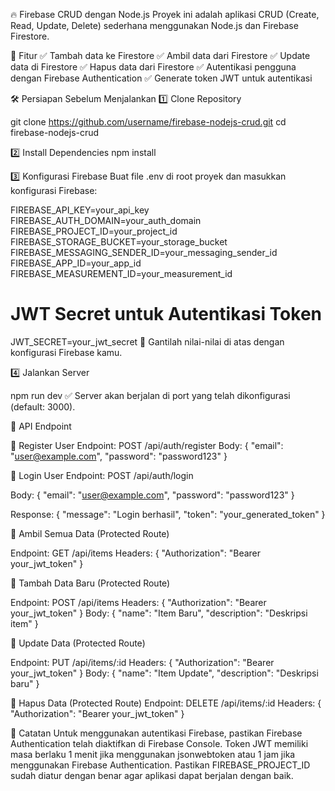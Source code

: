 🔥 Firebase CRUD dengan Node.js
Proyek ini adalah aplikasi CRUD (Create, Read, Update, Delete) sederhana menggunakan Node.js dan Firebase Firestore.

🚀 Fitur
✅ Tambah data ke Firestore
✅ Ambil data dari Firestore
✅ Update data di Firestore
✅ Hapus data dari Firestore
✅ Autentikasi pengguna dengan Firebase Authentication
✅ Generate token JWT untuk autentikasi

🛠 Persiapan Sebelum Menjalankan
1️⃣ Clone Repository

git clone https://github.com/username/firebase-nodejs-crud.git
cd firebase-nodejs-crud

2️⃣ Install Dependencies
npm install

3️⃣ Konfigurasi Firebase
Buat file .env di root proyek dan masukkan konfigurasi Firebase:

FIREBASE_API_KEY=your_api_key
FIREBASE_AUTH_DOMAIN=your_auth_domain
FIREBASE_PROJECT_ID=your_project_id
FIREBASE_STORAGE_BUCKET=your_storage_bucket
FIREBASE_MESSAGING_SENDER_ID=your_messaging_sender_id
FIREBASE_APP_ID=your_app_id
FIREBASE_MEASUREMENT_ID=your_measurement_id

# JWT Secret untuk Autentikasi Token
JWT_SECRET=your_jwt_secret
🔹 Gantilah nilai-nilai di atas dengan konfigurasi Firebase kamu.

4️⃣ Jalankan Server

npm run dev
✅ Server akan berjalan di port yang telah dikonfigurasi (default: 3000).

📡 API Endpoint

🔹 Register User
Endpoint: POST /api/auth/register
Body:
{
  "email": "user@example.com",
  "password": "password123"
}

🔹 Login User
Endpoint: POST /api/auth/login

Body:
{
  "email": "user@example.com",
  "password": "password123"
}

Response:
{
  "message": "Login berhasil",
  "token": "your_generated_token"
}

🔹 Ambil Semua Data (Protected Route)

Endpoint: GET /api/items
Headers:
{
  "Authorization": "Bearer your_jwt_token"
}

🔹 Tambah Data Baru (Protected Route)

Endpoint: POST /api/items
Headers:
{
  "Authorization": "Bearer your_jwt_token"
}
Body:
{
  "name": "Item Baru",
  "description": "Deskripsi item"
}

🔹 Update Data (Protected Route)

Endpoint: PUT /api/items/:id
Headers:
{
  "Authorization": "Bearer your_jwt_token"
}
Body:
{
  "name": "Item Update",
  "description": "Deskripsi baru"
}

🔹 Hapus Data (Protected Route)
Endpoint: DELETE /api/items/:id
Headers:
{
  "Authorization": "Bearer your_jwt_token"
}

📌 Catatan
Untuk menggunakan autentikasi Firebase, pastikan Firebase Authentication telah diaktifkan di Firebase Console.
Token JWT memiliki masa berlaku 1 menit jika menggunakan jsonwebtoken atau 1 jam jika menggunakan Firebase Authentication.
Pastikan FIREBASE_PROJECT_ID sudah diatur dengan benar agar aplikasi dapat berjalan dengan baik.
